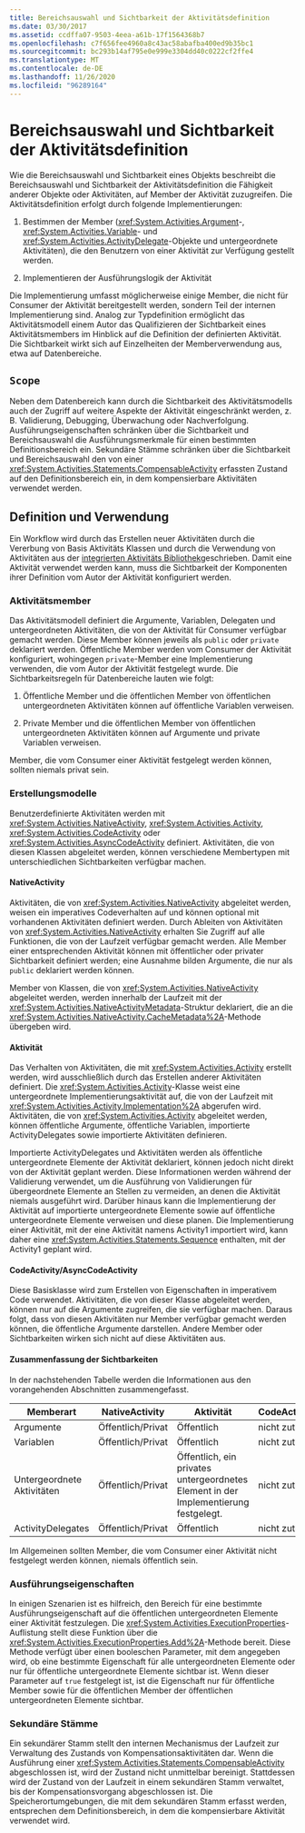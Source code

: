 ```yaml
---
title: Bereichsauswahl und Sichtbarkeit der Aktivitätsdefinition
ms.date: 03/30/2017
ms.assetid: ccdffa07-9503-4eea-a61b-17f1564368b7
ms.openlocfilehash: c7f656fee4960a8c43ac58abafba400ed9b35bc1
ms.sourcegitcommit: bc293b14af795e0e999e3304dd40c0222cf2ffe4
ms.translationtype: MT
ms.contentlocale: de-DE
ms.lasthandoff: 11/26/2020
ms.locfileid: "96289164"
---
```

# <a name="activity-definition-scoping-and-visibility"></a>Bereichsauswahl und Sichtbarkeit der Aktivitätsdefinition

Wie die Bereichsauswahl und Sichtbarkeit eines Objekts beschreibt die Bereichsauswahl und Sichtbarkeit der Aktivitätsdefinition die Fähigkeit anderer Objekte oder Aktivitäten, auf Member der Aktivität zuzugreifen. Die Aktivitätsdefinition erfolgt durch folgende Implementierungen:  
  
1. Bestimmen der Member (<xref:System.Activities.Argument>-, <xref:System.Activities.Variable>- und <xref:System.Activities.ActivityDelegate>-Objekte und untergeordnete Aktivitäten), die den Benutzern von einer Aktivität zur Verfügung gestellt werden.  
  
2. Implementieren der Ausführungslogik der Aktivität  
  
 Die Implementierung umfasst möglicherweise einige Member, die nicht für Consumer der Aktivität bereitgestellt werden, sondern Teil der internen Implementierung sind.  Analog zur Typdefinition ermöglicht das Aktivitätsmodell einem Autor das Qualifizieren der Sichtbarkeit eines Aktivitätsmembers im Hinblick auf die Definition der definierten Aktivität.  Die Sichtbarkeit wirkt sich auf Einzelheiten der Memberverwendung aus, etwa auf Datenbereiche.  
  
## <a name="scope"></a>`Scope`  

 Neben dem Datenbereich kann durch die Sichtbarkeit des Aktivitätsmodells auch der Zugriff auf weitere Aspekte der Aktivität eingeschränkt werden, z. B. Validierung, Debugging, Überwachung oder Nachverfolgung. Ausführungseigenschaften schränken über die Sichtbarkeit und Bereichsauswahl die Ausführungsmerkmale für einen bestimmten Definitionsbereich ein. Sekundäre Stämme schränken über die Sichtbarkeit und Bereichsauswahl den von einer <xref:System.Activities.Statements.CompensableActivity> erfassten Zustand auf den Definitionsbereich ein, in dem kompensierbare Aktivitäten verwendet werden.  
  
## <a name="definition-and-usage"></a>Definition und Verwendung  

 Ein Workflow wird durch das Erstellen neuer Aktivitäten durch die Vererbung von Basis Aktivitäts Klassen und durch die Verwendung von Aktivitäten aus der [integrierten Aktivitäts Bibliothek](net-framework-4-5-built-in-activity-library.md)geschrieben. Damit eine Aktivität verwendet werden kann, muss die Sichtbarkeit der Komponenten ihrer Definition vom Autor der Aktivität konfiguriert werden.  
  
### <a name="activity-members"></a>Aktivitätsmember  

 Das Aktivitätsmodell definiert die Argumente, Variablen, Delegaten und untergeordneten Aktivitäten, die von der Aktivität für Consumer verfügbar gemacht werden. Diese Member können jeweils als `public` oder `private` deklariert werden. Öffentliche Member werden vom Consumer der Aktivität konfiguriert, wohingegen `private`-Member eine Implementierung verwenden, die vom Autor der Aktivität festgelegt wurde. Die Sichtbarkeitsregeln für Datenbereiche lauten wie folgt:  
  
1. Öffentliche Member und die öffentlichen Member von öffentlichen untergeordneten Aktivitäten können auf öffentliche Variablen verweisen.  
  
2. Private Member und die öffentlichen Member von öffentlichen untergeordneten Aktivitäten können auf Argumente und private Variablen verweisen.  
  
 Member, die vom Consumer einer Aktivität festgelegt werden können, sollten niemals privat sein.  
  
### <a name="authoring-models"></a>Erstellungsmodelle  

 Benutzerdefinierte Aktivitäten werden mit <xref:System.Activities.NativeActivity>, <xref:System.Activities.Activity>, <xref:System.Activities.CodeActivity> oder <xref:System.Activities.AsyncCodeActivity> definiert. Aktivitäten, die von diesen Klassen abgeleitet werden, können verschiedene Membertypen mit unterschiedlichen Sichtbarkeiten verfügbar machen.  
  
#### <a name="nativeactivity"></a>NativeActivity  

 Aktivitäten, die von <xref:System.Activities.NativeActivity> abgeleitet werden, weisen ein imperatives Codeverhalten auf und können optional mit vorhandenen Aktivitäten definiert werden. Durch Ableiten von Aktivitäten von <xref:System.Activities.NativeActivity> erhalten Sie Zugriff auf alle Funktionen, die von der Laufzeit verfügbar gemacht werden. Alle Member einer entsprechenden Aktivität können mit öffentlicher oder privater Sichtbarkeit definiert werden; eine Ausnahme bilden Argumente, die nur als `public` deklariert werden können.  
  
 Member von Klassen, die von <xref:System.Activities.NativeActivity> abgeleitet werden, werden innerhalb der Laufzeit mit der <xref:System.Activities.NativeActivityMetadata>-Struktur deklariert, die an die <xref:System.Activities.NativeActivity.CacheMetadata%2A>-Methode übergeben wird.  
  
#### <a name="activity"></a>Aktivität  

 Das Verhalten von Aktivitäten, die mit <xref:System.Activities.Activity> erstellt werden, wird ausschließlich durch das Erstellen anderer Aktivitäten definiert. Die <xref:System.Activities.Activity>-Klasse weist eine untergeordnete Implementierungsaktivität auf, die von der Laufzeit mit <xref:System.Activities.Activity.Implementation%2A> abgerufen wird. Aktivitäten, die von <xref:System.Activities.Activity> abgeleitet werden, können öffentliche Argumente, öffentliche Variablen, importierte ActivityDelegates sowie importierte Aktivitäten definieren.  
  
 Importierte ActivityDelegates und Aktivitäten werden als öffentliche untergeordnete Elemente der Aktivität deklariert, können jedoch nicht direkt von der Aktivität geplant werden. Diese Informationen werden während der Validierung verwendet, um die Ausführung von Validierungen für übergeordnete Elemente an Stellen zu vermeiden, an denen die Aktivität niemals ausgeführt wird. Darüber hinaus kann die Implementierung der Aktivität auf importierte untergeordnete Elemente sowie auf öffentliche untergeordnete Elemente verweisen und diese planen. Die Implementierung einer Aktivität, mit der eine Aktivität namens Activity1 importiert wird, kann daher eine <xref:System.Activities.Statements.Sequence> enthalten, mit der Activity1 geplant wird.  
  
#### <a name="codeactivity-asynccodeactivity"></a>CodeActivity/AsyncCodeActivity  

 Diese Basisklasse wird zum Erstellen von Eigenschaften in imperativem Code verwendet. Aktivitäten, die von dieser Klasse abgeleitet werden, können nur auf die Argumente zugreifen, die sie verfügbar machen. Daraus folgt, dass von diesen Aktivitäten nur Member verfügbar gemacht werden können, die öffentliche Argumente darstellen. Andere Member oder Sichtbarkeiten wirken sich nicht auf diese Aktivitäten aus.  
  
#### <a name="summary-of-visibilities"></a>Zusammenfassung der Sichtbarkeiten  

 In der nachstehenden Tabelle werden die Informationen aus den vorangehenden Abschnitten zusammengefasst.  
  
|Memberart|NativeActivity|Aktivität|CodeActivity/AsyncCodeActivity|  
|-----------------|--------------------|--------------|--------------------------------------|  
|Argumente|Öffentlich/Privat|Öffentlich|nicht zutreffend|  
|Variablen|Öffentlich/Privat|Öffentlich|nicht zutreffend|  
|Untergeordnete Aktivitäten|Öffentlich/Privat|Öffentlich, ein privates untergeordnetes Element in der Implementierung festgelegt.|nicht zutreffend|  
|ActivityDelegates|Öffentlich/Privat|Öffentlich|nicht zutreffend|  
  
 Im Allgemeinen sollten Member, die vom Consumer einer Aktivität nicht festgelegt werden können, niemals öffentlich sein.  
  
### <a name="execution-properties"></a>Ausführungseigenschaften  

 In einigen Szenarien ist es hilfreich, den Bereich für eine bestimmte Ausführungseigenschaft auf die öffentlichen untergeordneten Elemente einer Aktivität festzulegen. Die <xref:System.Activities.ExecutionProperties>-Auflistung stellt diese Funktion über die <xref:System.Activities.ExecutionProperties.Add%2A>-Methode bereit. Diese Methode verfügt über einen booleschen Parameter, mit dem angegeben wird, ob eine bestimmte Eigenschaft für alle untergeordneten Elemente oder nur für öffentliche untergeordnete Elemente sichtbar ist. Wenn dieser Parameter auf `true` festgelegt ist, ist die Eigenschaft nur für öffentliche Member sowie für die öffentlichen Member der öffentlichen untergeordneten Elemente sichtbar.  
  
### <a name="secondary-roots"></a>Sekundäre Stämme  

 Ein sekundärer Stamm stellt den internen Mechanismus der Laufzeit zur Verwaltung des Zustands von Kompensationsaktivitäten dar. Wenn die Ausführung einer <xref:System.Activities.Statements.CompensableActivity> abgeschlossen ist, wird der Zustand nicht unmittelbar bereinigt. Stattdessen wird der Zustand von der Laufzeit in einem sekundären Stamm verwaltet, bis der Kompensationsvorgang abgeschlossen ist. Die Speicherortumgebungen, die mit dem sekundären Stamm erfasst werden, entsprechen dem Definitionsbereich, in dem die kompensierbare Aktivität verwendet wird.
